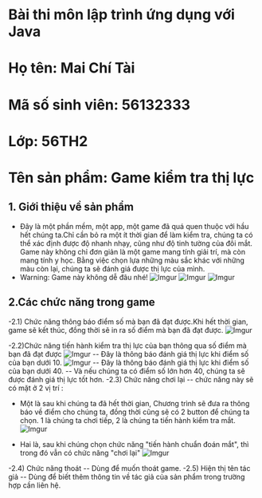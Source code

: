 # Bài thi môn lập trình ứng dụng với Java
# Họ tên: Mai Chí Tài
# Mã số sinh viên: 56132333
# Lớp: 56TH2
# Tên sản phẩm: Game kiểm tra thị lực
## 1. Giới thiệu về sản phẩm
- Đây là một phần mềm, một app, một game đã quá quen thuộc với hầu hết chúng ta.Chỉ cần bỏ ra một ít thời gian để làm kiểm tra, chúng ta có thể xác định được độ nhanh nhạy, cũng như độ tinh tường của đôi mắt. Game này không chỉ đơn giản là một game mang tính giải trí, mà còn mang tính y học. Bằng việc chọn lựa những màu sắc khác với những màu còn lại, chúng ta sẽ đánh giá được thị lực của mình.
- Warning: Game này không dễ đâu nhé!
![Imgur](http://i.imgur.com/Gmy542a.jpg)
![Imgur](http://i.imgur.com/Yr3dsbQ.jpg)
![Imgur](http://i.imgur.com/1raMYmY.jpg)
## 2.Các chức năng trong game

-2.1) Chức năng thông báo điểm số mà bạn đã đạt được.Khi hết thời gian, game sẽ kết thúc, đồng thời sẽ in ra số điểm mà bạn đã đạt được.
![Imgur](http://i.imgur.com/KGqS5Tt.jpg)

-2.2)Chức năng tiến hành kiểm tra thị lực của bạn thông qua số điểm mà bạn đã đạt được
![Imgur](http://i.imgur.com/XOUXEzC.jpg)
-- Đây là thông báo đánh giá thị lực khi điểm số của bạn dưới 10.
![Imgur](http://i.imgur.com/3bqZNKj.jpg)
-- Đây là thông báo đánh giá thị lực khi điểm số của bạn dưới 40.
-- Và nếu chúng ta có điểm số lớn hơn 40, chúng ta sẽ được đánh giá thị lực tốt hơn.
-2.3) Chức năng chơi lại
-- chức năng này sẽ có mặt ở 2 vị trí :
- Một là sau khi chúng ta đã hết thời gian, Chương trình sẽ đưa ra thông báo về điểm cho chúng ta, đồng thời cũng sẽ có 2 button để chúng ta chọn. 1 là chúng ta chơi tiếp, 2 là chúng ta tiến hành kiểm tra mắt.
![Imgur](http://i.imgur.com/KGqS5Tt.jpg)

- Hai là, sau khi chúng chọn chức năng "tiến hành chuẩn đoán mắt", thì trong đó vẫn có chức năng "chơi lại"
![Imgur](http://i.imgur.com/XOUXEzC.jpg)

-2.4) Chức năng thoát
-- Dùng để muốn thoát game.
-2.5) Hiện thị tên tác giả
-- Dùng để biết thêm thông tin về tác giả của sản phẩm trong trường hợp cần liên hệ.
